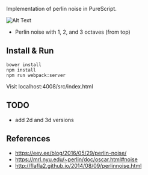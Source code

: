 
Implementation of perlin noise in PureScript.

![Alt Text](https://github.com/parenparen/purescript-perlin-noise/blob/master/example1.png?raw=true)

* Perlin noise with 1, 2, and 3 octaves (from top)

## Install & Run

```
bower install
npm install
npm run webpack:server
```

Visit localhost:4008/src/index.html

## TODO

* add 2d and 3d versions

## References

* https://eev.ee/blog/2016/05/29/perlin-noise/
* https://mrl.nyu.edu/~perlin/doc/oscar.html#noise
* http://flafla2.github.io/2014/08/09/perlinnoise.html
